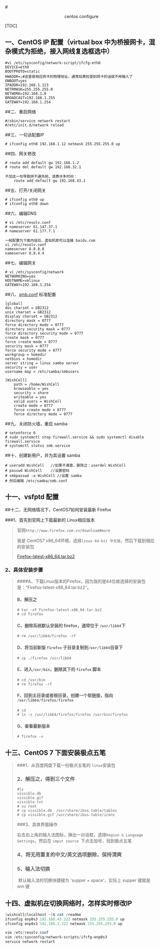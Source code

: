#<center>centos configure</center>

<span id='jump'></span>

[TOC]

## 一、CentOS IP 配置（virtual box 中为桥接网卡，混杂模式为拒绝，接入网线复选框选中）

```shell
#vi /etc/sysconfig/network-script/ifcfg-eth0
DEVICE=eth0
BOOTPROTO=static
HWADDR=;#这里是相应网卡的物理地址，通常如果检查到网卡的话就不用输入了
ONBOOT=yes
IPADDR=192.168.1.123
NETRMASK=255.255.255.0
NETWORK=192.168.1.0
BROADCAST=192.168.1.255
GATEWAY=192.168.1.254
```

##二、重启网络

```shell
#/sbin/service network restart
#/etc/init.d/network reload
```

##三、一句话配置IP

```shell
# ifconfig eth0 192.168.1.12 netmask 255.255.255.0 up
```

##四、网关修改

```shell
# route add default gw 192.168.1.2
# route del default gw 192.168.32.1

不加这一句导致拼不通外网，浪费许多时间：
	route add default gw 192.168.43.1
```

##五、打开/关闭网关

```shell
# ifconfig eth0 up
# ifconfig eth0 down
```

##六、编辑DNS

```shell
# vi /etc/resolv.conf
# nameserver 61.147.37.1
# nameserver 61.177.7.1

一般配置为下面内容后，虚拟机即可以连接 baidu.com
vi /etc/resolv.conf 
nameserver 8.8.8.8
nameserver 8.8.4.4
```

##七、编辑网关

```shell
# vi /etc/sysconfig/network
NETWORKING=yes
HOSTNAME=vmlinux
GATEWAY=192.168.1.254
```

##八、[smb.conf](http://hateiron.coding.me/2017-12/smb.conf) 标准配置

```shell
[global]
dos charset = GB2312
unix charset = GB2312
display charset = GB2312
directory mask = 0777
force directory mode = 0777
directory security mask = 0777
force directory security mode = 0777
create mask = 0777
force create mode = 0777
security mask = 0777
force security mode = 0777
workgroup = homedir
netbios = homedir
server string = linux samba server
security = user
username map = /etc/samba/smbusers

[WishCell]
    path = /home/WishCell
    browseable = yes
    security = share
    writeable = yes
    valid users = WishCell
    create mode = 0777
    force create mode = 0777
    force directory mode = 0777
```

##九、关闭防火墙，重启 samba

```shell
# setenforce 0
# sudo systemctl stop firewall.service && sudo systemctl disable firewall.service
# systemctl status smb.service
```

##十、创建新用户，并为其设置 samba

```shell
# useradd WishCell   //如果不满意，删除之：userdel WishCell
# passwd WishCell    //设置密码
# smbpasswd -a WishCell //设置 samba
# 然后编辑 /etc/samba/smb.conf
```



## 十一、vsfptd 配置

##十二、无网络情况下，CentOS7如何安装最新 Firefox

###1、首先到官网上下载最新的 Linux相应版本

> 官网`http://www.firefox.com.cn/download#more`
>
> 我是 CentOS7 x86_64环境，选择`linux 64-bit 中文版`，然后下载到相应的安装包
>
> [Firefox-latest-x86_64.tar.bz2](http://download.csdn.net/download/u013752213/10241228)

### 2、具体安装步骤

>####A、下载Linux版本的Firefox，因为我的是64位故选择的安装包是：”Firefox-latest-x86_64.tar.bz2“。
>
>#### B、解压之
>
>```shell
># tar -xf Firefox-latest-x86_64.tar.bz2
># cd firefox
>```
>
>#### C、删除系统默认安装的 firefox，通常位于 `/usr/lib64`下
>
>```shell
># rm /usr/lib64/firefox -rf
>```
>
>#### D、将当前新版 `firefox` 子目录复制到`/usr/lib64`目录下
>
>```shell
># cp ./firefox /usr/lib64
>```
>
>#### E、进入`/usr/bin`，删除其下的 `firefox` 脚本
>
>```shell
># cd /usr/bin
># rm firefox -rf
>```
>
>#### F、回到主目录或者根目录，创建一个软链接，指向 `/usr/lib64/firefox/firefox`
>
>```shell
># cd 
># ln -s /usr/lib64/firefox/firefox /usr/bin/firefox
>```
>
>#### G、查看最新版本
>
>```shell
># firefox -v
>```
>
>

## 十三、CentOS 7 下面安装极点五笔

> ###1、从百度网盘下载一份极点五笔的 `linux`安装包
>
> ### 2、解压之，得到三个文件
>
> ```shell
> #ls
> vissible.db
> vissible.gif
> vissible.txt
> # su root
> # cp vissible.db  /usr/share/ibus-table/tables
> # cp vissible.gif /usr/share/ibus-table/icons
> ```
>
> ###3、具体界面操作
>
> 右击右上角的输入法图标，弹出一对话框，选择`Region & Language Settings`，然后在 `imput source `下点击加号，找到极点五笔
>
> ### 4、将无用重复的中文/英文选项删除，保持清爽
>
> ### 5、输入法切换
>
> ​    默认输入法的切换快捷键为 'supper + space'，实际上 supper 键就是  win 键

## 十四、虚拟机在切换网络时，怎样实时修改IP

```powershell
[wishcell@localhost ~]$ cat /readme
ifconfig enp0s3 192.168.43.222 netmask 255.255.255.0 up
ifconfig enp0s3 192.168.1.222 netmask 255.255.255.0 up

vim /etc/resolv.conf
vim /etc/sysconfig/network-scripts/ifcfg-enp0s3
service network restart
```



